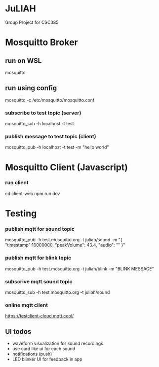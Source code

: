 # JuLIAH

Group Project for CSC385

# Mosquitto Broker

## run on WSL

mosquitto

## run using config

mosquitto -c /etc/mosquitto/mosquitto.conf

### subscribe to test topic (server)

mosquitto_sub -h localhost -t test

### publish message to test topic (client)

mosquitto_pub -h localhost -t test -m "hello world"

# Mosquitto Client (Javascript)

### run client

cd client-web
npm run dev

# Testing

### publish mqtt for sound topic

mosquitto_pub -h test.mosquitto.org -t juliah/sound -m "{ \"timestamp\":10000000, \"peakVolume\": 43.4, \"audio\": \"\" }"

### publish mqtt for blink topic 

mosquitto_pub -h test.mosquitto.org -t juliah/blink -m "BLINK MESSAGE"

### subscrive mqtt sound topic

mosquitto_sub -h test.mosquitto.org -t juliah/sound

### online mqtt client

https://testclient-cloud.mqtt.cool/

## UI todos

- waveform visualization for sound recordings
- use card like ui for each sound
- notifications (push)
- LED blinker UI for feedback in app
